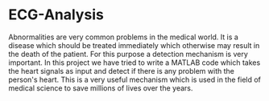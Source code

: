 # ECG-Analysis
Abnormalities are very common problems in the medical world. It is a disease which should be treated immediately which otherwise may result in the death of the patient. For this purpose a detection mechanism is very important. In this project we have tried to write a MATLAB code which takes the heart signals as input and detect if there is any problem with the person's heart. This is a very useful mechanism which is used in the field of medical science to save millions of lives over the years.
